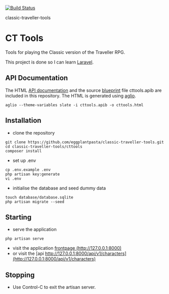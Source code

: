 [![Build Status](https://travis-ci.org/eggplantpasta/classic-traveller-tools.svg?branch=master)](https://travis-ci.org/eggplantpasta/classic-traveller-tools)

classic-traveller-tools

# CT Tools
Tools for playing the Classic version of the Traveller RPG.

This project is done so I can learn [Laravel](laravel.com).


## API Documentation

The HTML [API documentation](cttools.html) and the source [blueprint](https://apiblueprint.org/) file cttools.apib are included in this repository. The HTML is generated using [aglio](https://github.com/danielgtaylor/aglio).
```
aglio --theme-variables slate -i cttools.apib -o cttools.html
```


## Installation

* clone the repository
```
git clone https://github.com/eggplantpasta/classic-traveller-tools.git
cd classic-traveller-tools/cttools
composer install
```

* set up .env
```
cp .env.example .env
php artisan key:generate
vi .env
```

* initialise the database and seed dummy data
```
touch database/database.sqlite
php artisan migrate --seed
```

## Starting

* serve the application
```
php artisan serve
```

* visit the application [frontpage (http://127.0.0.1:8000)](http://127.0.0.1:8000)
* or visit the [api http://127.0.0.1:8000/api/v1/characters](http://127.0.0.1:8000/api/v1/characters)

## Stopping

* Use Control-C to exit the artisan server.
